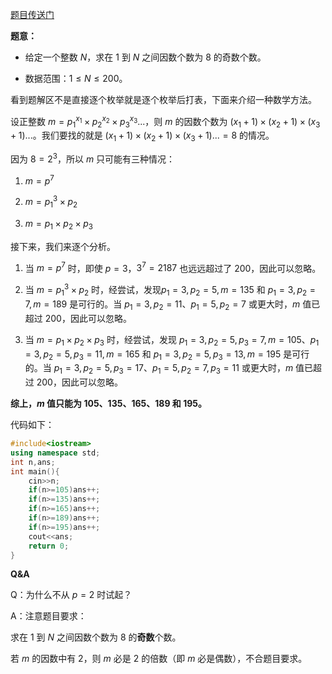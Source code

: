 [题目传送门](https://www.luogu.com.cn/problem/AT4247)

**题意：**

- 给定一个整数 $N$，求在 $1$ 到 $N$ 之间因数个数为 $8$ 的奇数个数。

- 数据范围：$1 \leqslant N \leqslant 200$。

看到题解区不是直接逐个枚举就是逐个枚举后打表，下面来介绍一种数学方法。

设正整数 $m=p_1^{x_1} \times p_2^{x_2} \times p_3^{x_3}...$，则 $m$ 的因数个数为 $(x_1+1) \times (x_2+1) \times (x_3+1)...$。我们要找的就是 $(x_1+1) \times (x_2+1) \times (x_3+1)...=8$ 的情况。

因为 $8=2^3$，所以 $m$ 只可能有三种情况：

1. $m=p^7$

2. $m= p_1^{3} \times p_2$

3. $m= p_1 \times p_2 \times p_3$

接下来，我们来逐个分析。

1. 当 $m=p^7$ 时，即使 $p=3$，$3^7=2187$ 也远远超过了 $200$，因此可以忽略。

2. 当 $m= p_1^{3} \times p_2$ 时，经尝试，发现$p_1=3,p_2=5,m=135$ 和 $p_1=3,p_2=7,m=189$ 是可行的。当 $p_1=3,p_2=11$、$p_1=5,p_2=7$ 或更大时，$m$ 值已超过 $200$，因此可以忽略。

3. 当 $m= p_1 \times p_2 \times p_3$ 时，经尝试，发现 $p_1=3,p_2=5,p_3=7,m=105$、$p_1=3,p_2=5,p_3=11,m=165$ 和 $p_1=3,p_2=5,p_3=13,m=195$ 是可行的。当 $p_1=3,p_2=5,p_3=17$、$p_1=5,p_2=7,p_3=11$ 或更大时，$m$ 值已超过 $200$，因此可以忽略。

**综上，$m$ 值只能为 $105$、$135$、$165$、$189$ 和 $195$。**

代码如下：

```cpp
#include<iostream>
using namespace std;
int n,ans;
int main(){
	cin>>n;
	if(n>=105)ans++;
	if(n>=135)ans++;
	if(n>=165)ans++;
	if(n>=189)ans++;
	if(n>=195)ans++;
	cout<<ans;
	return 0;
}

```

**Q&A**

Q：为什么不从 $p=2$ 时试起？

A：注意题目要求：

求在 $1$ 到 $N$ 之间因数个数为 $8$ 的**奇数**个数。

若 $m$ 的因数中有 $2$，则 $m$ 必是 $2$ 的倍数（即 $m$ 必是偶数），不合题目要求。